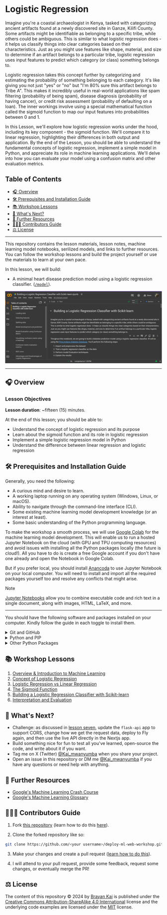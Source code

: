 # Logistic Regression

Imagine you're a coastal archaeologist in Kenya, tasked with categorizing ancient artifacts found at a newly discovered site in Ganze, Kilifi County. Some artifacts might be identifiable as belonging to a specific tribe, while others could be ambiguous. This is similar to what logistic regression does - it helps us classify things into clear categories based on their characteristics. Just as you might use features like shape, material, and size to determine if an artifact belongs to a particular tribe, logistic regression uses input features to predict which category (or class) something belongs to.

Logistic regression takes this concept further by categorizing and estimating the probability of something belonging to each category. It's like giving you not just "yes" or "no" but "I'm 80% sure this artifact belongs to Tribe A". This makes it incredibly useful in real-world applications like spam filtering (probability of being spam), disease diagnosis (probability of having cancer), or credit risk assessment (probability of defaulting on a loan). The inner workings involve using a special mathematical function called the sigmoid function to map our input features into probabilities between 0 and 1.

In this Lesson, we'll explore how logistic regression works under the hood, including its key component - the sigmoid function. We'll compare it to linear regression, highlighting their differences in both output and application. By the end of the Lesson, you should be able to understand the fundamental concepts of logistic regression, implement a simple model in Python, and appreciate its role in machine learning applications. We'll delve into how you can evaluate your model using a confusion matrix and other evaluation metrics.


## Table of Contents

- [🎧 Overview](#-overview)
- [🛠 Prerequisites and Installation Guide](#-prerequisites-and-installation-guide)
- [📚 Workshop Lessons](#-workshop-lessons)
- [🚀 What's Next?](#-whats-next)
- [📑 Further Resources](#-further-resources)
- [👩🏽‍💻 Contributors Guide](#-contributors-guide)
- [⚖️ License](#️-license)

---

This repository contains the lesson materials, lesson notes, machine learning model notebooks, serilized models, and links to further resources. You can follow the workshop lessons and build the project yourself or use the materials to learn at your own pace.

In this lesson, we will build:

- A minimal heart disease prediction model using a logistic regression classifier. ([`/model`](./model)).


![](./assets/model-notebook.png)


---

## 🎧 Overview

### Lesson Objectives 

**Lesson duration**: ~fifteen (15) minutes.

At the end of this lesson; you should be able to:

- Understand the concept of logistic regression and its purpose
- Learn about the sigmoid function and its role in logistic regression
- Implement a simple logistic regression model in Python
- Understand the difference between linear regression and logistic regression


## 🛠 Prerequisites and Installation Guide

Generally, you need the following:

- A curious mind and desire to learn.
- A working laptop running on any operating system (Windows, Linux, or macOS).
- Ability to navigate through the command-line interface (CLI).
- Some existing machine learning model development knowledge (or an interest at least).
- Some basic understanding of the Python programming language.

To make the workshop a smooth process, we will use [Google Colab](https://colab.google?utm_source=bk-logistic-regression-lesson) for the machine learning model development. This will enable us to run a hosted Jupyter Notebook on the cloud (with GPU and TPU computing resources) and avoid issues with installing all the Python packages locally (the future is cloud!). All you have to do is create a free Google account if you don't have one already and open the Notebook in Google Colab.

But if you prefer local, you should install [Anancoda](https://anaconda.com/download?utm_source=bk-logistic-regression-lesson) to use Jupyter Notebook on your local computer. You will need to install and import all the required packages yourself too and resolve any conflicts that might arise.

> [!NOTE]
>
> [Jupyter Notebooks](https://jupyter.org?utm_source=bk-logistic-regression-lesson) allow you to combine executable code and rich text in a single document, along with images, HTML, LaTeX, and more.

---

You should have the following software and packages installed on your computer. Kindly follow the guide in each toggle to install them.

<details>

<summary>Git and GitHub</summary>
<br />

We will install/use the following packages:

- [Git](https://git-scm.com/downloads?utm_source=bk-logistic-regression-lesson): a free and open-sourced distributed version control system.
- [GitHub](https://github.com?utm_source=bk-logistic-regression-lesson): a code hosting platform for version control and collaboration.

Download and install Git from [this website](https://git-scm.com/downloads?utm_source=bk-logistic-regression-lesson) for all operating systems or follow this [installation guide](https://git-scm.com/book/en/v2/Getting-Started-Installing-Git?utm_source=bk-logistic-regression-lesson).

Once installed successfully, confirm the version using the command:

```bash
git --version
```

<br />

Next, create a [free GitHub account](https://github.com/signup?utm_source=bk-logistic-regression-lesson) if you don't have one already.

> [!NOTE]
>
> Bonus: If you're a student, you should check out the [GitHub Student Developer Pack](https://education.github.com/pack?utm_source=ba-deploy-ml-web-workshop), which gives students free access to the best developer tools (paid tools/services/courses for free) in one place so they can learn by doing.

</details>

<details>

<summary>Python and PIP</summary>
<br />

We will install the following packages:

- [Python](https://python.org?utm_source=bk-logistic-regression-lesson): a general-purpose programming language that lets you work quickly and integrate systems more effectively.
- [PIP](https://pypi.org/project/pip?utm_source=bk-logistic-regression-lesson): a package manager for installing Python packages or modules.

Download and install Python 3 (`>3.10.12`) from [this website](https://python.org/downloads?utm_source=bk-logistic-regression-lesson) for all operating systems (this will come with PIP in-built).

> [!IMPORTANT]
>
> Please specifically download and install a version `3.10.12` or higher (I'm using `3.11.5`). Google Colab will install version `3.10.12` which we will use to develope a machine learning model and anything less on your local machine will result in errors when using the serilized model.

Once installed successfully, confirm the version using the command:

```bash
python3 --version
```

If Python is installed correctly, you should have PIP installed. If it isn't, follow the steps in [this guide](https://pip.pypa.io/en/stable/installation?utm_source=bk-logistic-regression-lesson) to install PIP.

</details>

<details>

<summary>Other Python Packages</summary>
<br />

We will install the following packages:

- [Python Dotenv](https://pypi.org/project/python-dotenv?utm_source=ba-deploy-ml-web-workshop): a package that reads key-value pairs from a `.env` file and can set them as environment variables.
- [Scikit-Learn](https://scikit-learn.org/stable?utm_source=ba-deploy-ml-web-workshop): a free software machine learning library for the Python programming language, including various classification, regression, and clustering algorithms.

> [!IMPORTANT]
>
> Eventually, we will install the above mentioned libraries in a [virtual environment](https://packaging.python.org/en/latest/guides/installing-using-pip-and-virtual-environments/#creating-a-virtual-environment?utm_source=bk-logistic-regression-lesson) to ensure we use independent groups of Python libraries for each project. This is a recommended practice when building Python aplications in both development and production.

In the project directory, create the environment with the command `python3 -m venv .venv` and activate the envirnment with the command `source .venv/bin/activate`.

Now, install all of the packages using the command below:

```bash
pip3 install python-dotenv scikit-learn
```

<br />

Once installed successfully, confirm the version using the command:

```bash
pip3 show python-dotenv

pip3 show scikit-learn
```

</details>


## 📚 Workshop Lessons

1. [Overview & Introduction to Machine Learning](./lessons/01.md)
2. [Concept of Logistic Regression](./lessons/02.md)
3. [Logistic Regression vs Linear Regression](./lessons/03.md)
4. [The Sigmoid Function](./lessons/04.md)
5. [Building a Logistic Regression Classifier with Scikit-learn](./lessons/05.md)
6. [Interpretation and Evaluation](./lessons/06.md)

## 🚀 What's Next?

- Challenge: as discussed in [lesson seven](./lessons/07.md), update the `flask-api` app to support CORS, change how we get the request data, deploy to Fly again, and then use the live API directly in the Nextjs app.
- Build something nice for fun to test all you've learned, open-source the code, and write about it if you want.
- Tag me on X (Twitter) [@Kai_mwanyumba](https://twitter.com/Kai_mwanyumba) when you share your project.
- Open an issue in this repository or DM me [@Kai_mwanyumba](https://twitter.com/Kai_mwanyumba) if you have any questions or need help with anything.

## 📑 Further Resources

- [Google's Machine Learning Crash Course](https://developers.google.com/machine-learning/crash-course?utm_source=bk-logistic-regression-lesson)
- [Google's Machine Learning Glossary](https://developers.google.com/machine-learning/glossary?utm_source=bk-logistic-regression-lesson)


## 👩🏽‍💻 Contributors Guide

1. Fork [this repository](https://github.com/BolajiAyodeji/deploy-ml-web-workshop) (learn how to do this [here](https://help.github.com/articles/fork-a-repo)).

2. Clone the forked repository like so:

```bash
git clone https://github.com/<your username>/deploy-ml-web-workshop.git && cd deploy-ml-web-workshop
```

3. Make your changes and create a pull request ([learn how to do this](https://docs.github.com/en/github/collaborating-with-issues-and-pull-requests/creating-a-pull-request)).

4. I will attend to your pull request, provide some feedback, request some changes, or eventually merge the PR!

## ⚖️ License

The content of this repository &copy; 2024 by [Brayan Kai](https://github.com/mwanyumba7) is published under the [Creative Commons Attribution-ShareAlike 4.0 International](https://creativecommons.org/licenses/by-sa/4.0) license and the underlying code examples are licensed under the [MIT](LICENSE) license.

<p xmlns:cc="http://creativecommons.org/ns#" xmlns:dct="http://purl.org/dc/terms/"><a href="https://creativecommons.org/licenses/by-sa/4.0/?ref=chooser-v1" target="_blank" rel="license noopener noreferrer" style="display:inline-block;"><img style="height:22px!important;margin-left:3px;vertical-align:text-bottom;" src="https://mirrors.creativecommons.org/presskit/icons/cc.svg?ref=chooser-v1" alt=""><img style="height:22px!important;margin-left:3px;vertical-align:text-bottom;" src="https://mirrors.creativecommons.org/presskit/icons/by.svg?ref=chooser-v1" alt=""><img style="height:22px!important;margin-left:3px;vertical-align:text-bottom;" src="https://mirrors.creativecommons.org/presskit/icons/sa.svg?ref=chooser-v1" alt=""></a></p>
